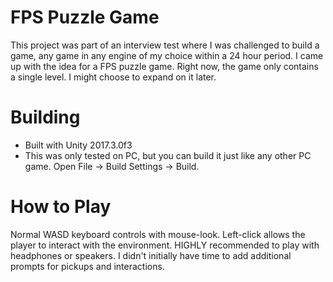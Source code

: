 FPS Puzzle Game
===============
This project was part of an interview test where I was challenged to build a game, any game in any engine of my choice within a 24 hour period. 
I came up with the idea for a FPS puzzle game. Right now, the game only contains a single level. I might choose to expand on it later.


Building
========
- Built with Unity 2017.3.0f3
- This was only tested on PC, but you can build it just like any other PC game. Open File -> Build Settings -> Build.


How to Play
===========
Normal WASD keyboard controls with mouse-look. Left-click allows the player to interact with the environment. 
HIGHLY recommended to play with headphones or speakers. I didn't initially have time to add additional prompts for pickups and interactions.

